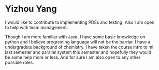 # Yizhou Yang

I would like to contribute to implementing PDEs and testing. Also I am open to help with team management.

Though I am more familiar with Java, I have some basic knowledge on python and I believe programing language will not be the barriar. I have a undergradute background of chemistry. I have taken the course intro to ml last semester and parallel system this semester and hopefully they would be some help more or less. And for sure I am also open to any other possible roles.
